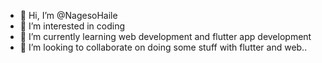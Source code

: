 - 👋 Hi, I’m @NagesoHaile
- 👀 I’m interested in coding
- 🌱 I’m currently learning web development and flutter app development
- 💞️ I’m looking to collaborate on doing some stuff with flutter and web..


<!---
NagesoHaile/NagesoHaile is a ✨ special ✨ repository because its `README.md` (this file) appears on your GitHub profile.
You can click the Preview link to take a look at your changes.
--->
